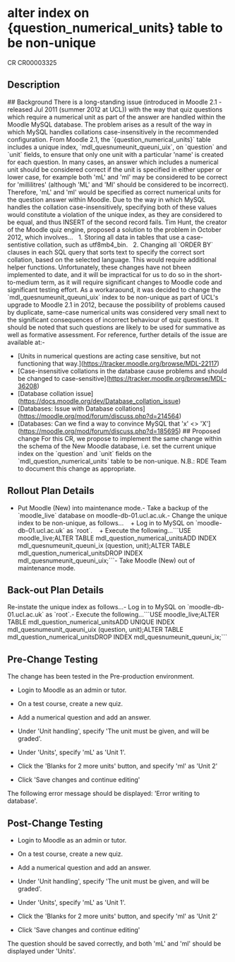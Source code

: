 # alter index on {question\_numerical\_units} table to be non-unique

CR CR00003325

## Description

\#\# Background
There is a long-standing issue (introduced in Moodle 2.1 - released Jul 2011 (summer 2012 at UCL)) with the way that quiz questions which require a numerical unit as part of the answer are handled within the Moodle MySQL database.
The problem arises as a result of the way in which MySQL handles collations case-insensitively in the recommended configuration.
From Moodle 2.1, the \`{question\_numerical\_units}\` table includes a unique index, \`mdl\_quesnumeunit\_queuni\_uix\`, on \`question\` and \`unit\` fields, to ensure that only one unit with a particular 'name' is created for each question. In many cases, an answer which includes a numerical unit should be considered correct if the unit is specified in either upper or lower case, for example both 'mL' and 'ml' may be considered to be correct for 'millilitres' (although 'ML' and 'Ml' should be considered to be incorrect). Therefore, 'mL' and 'ml' would be specified as correct numerical units for the question answer within Moodle. Due to the way in which MySQL handles the collation case-insensitively, specifying both of these values would constitute a violation of the unique index, as they are considered to be equal, and thus INSERT of the second record fails.
Tim Hunt, the creator of the Moodle quiz engine, proposed a solution to the problem in October 2012, which involves...
  1. Storing all data in tables that use a case-sentistive collation, such as utf8mb4\_bin.
  2. Changing all \`ORDER BY\` clauses in each SQL query that sorts text to specify the correct sort collation, based on the selected language. This would require additional helper functions.
Unfortunately, these changes have not bheen implemented to date, and it will be impractical for us to do so in the short-to-medium term, as it will require significant changes to Moodle code and significant testing effort.
As a workaraound, it was decided to change the \`mdl\_quesnumeunit\_queuni\_uix\` index to be non-unique as part of UCL's upgrade to Moodle 2.1 in 2012, because the possibility of problems caused by duplicate, same-case numerical units was considered very small next to the significant consequences of incorrect behaviour of quiz questions. It should be noted that such questions are likely to be used for summative as well as formative assessment.
For reference, further details of the issue are available at:-
- \[Units in numerical questions are acting case sensitive, but not functioning that way.\](<https://tracker.moodle.org/browse/MDL-22117>)
- \[Case-insensitive collations in the database cause problems and should be changed to case-sensitive\](<https://tracker.moodle.org/browse/MDL-36208>)
- \[Database collation issue\](<https://docs.moodle.org/dev/Database_collation_issue>)
- \[Databases: Issue with Database collations\](<https://moodle.org/mod/forum/discuss.php?d=214564>)
- \[Databases: Can we find a way to convince MySQL that 'x' &lt;&gt; 'X'\](<https://moodle.org/mod/forum/discuss.php?d=185695>)
\#\# Proposed change
For this CR, we propose to implement the same change within the schema of the New Moodle database, i.e. set the current unique index on the \`question\` and \`unit\` fields on the \`mdl\_question\_numerical\_units\` table to be non-unique.
N.B.: RDE Team to document this change as appropriate.

## Rollout Plan Details

- Put Moodle (New) into maintenance mode.- Take a backup of the \`moodle\_live\` database on moodle-db-01.ucl.ac.uk.- Change the unique index to be non-unique, as follows...    + Log in to MySQL on \`moodle-db-01.ucl.ac.uk\` as \`root\`.    + Execute the following...\`\`\`USE moodle\_live;ALTER TABLE mdl\_question\_numerical\_unitsADD INDEX mdl\_quesnumeunit\_queuni\_ix (question, unit);ALTER TABLE mdl\_question\_numerical\_unitsDROP INDEX mdl\_quesnumeunit\_queuni\_uix;\`\`\`- Take Moodle (New) out of maintenance mode.

## Back-out Plan Details

Re-instate the unique index as follows...- Log in to MySQL on \`moodle-db-01.ucl.ac.uk\` as \`root\`.- Execute the following...\`\`\`USE moodle\_live;ALTER TABLE mdl\_question\_numerical\_unitsADD UNIQUE INDEX mdl\_quesnumeunit\_queuni\_uix (question, unit);ALTER TABLE mdl\_question\_numerical\_unitsDROP INDEX mdl\_quesnumeunit\_queuni\_ix;\`\`\`

## Pre-Change Testing

The change has been tested in the Pre-production environment.

- Login to Moodle as an admin or tutor.

- On a test course, create a new quiz.

- Add a numerical question and add an answer.

- Under 'Unit handling', specify 'The unit must be given, and will be graded'.

- Under 'Units', specify 'mL' as 'Unit 1'.

- Click the 'Blanks for 2 more units' button, and specify 'ml' as 'Unit 2'

- Click 'Save changes and continue editing'

The following error message should be displayed: 'Error writing to database'.

## Post-Change Testing

- Login to Moodle as an admin or tutor.

- On a test course, create a new quiz.

- Add a numerical question and add an answer.

- Under 'Unit handling', specify 'The unit must be given, and will be graded'.

- Under 'Units', specify 'mL' as 'Unit 1'.

- Click the 'Blanks for 2 more units' button, and specify 'ml' as 'Unit 2'

- Click 'Save changes and continue editing'

The question should be saved correctly, and both 'mL' and 'ml' should be displayed under 'Units'.


